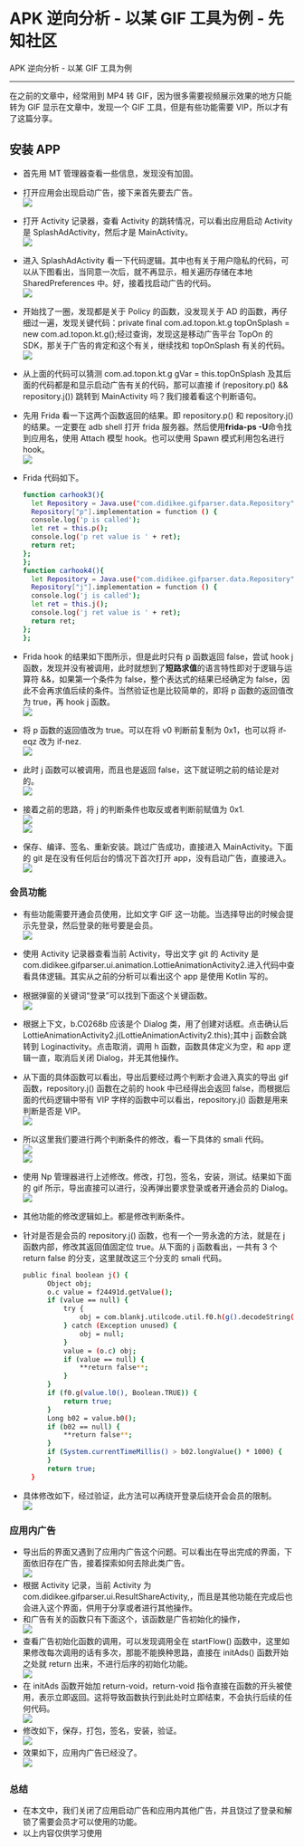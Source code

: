 

# APK 逆向分析 - 以某 GIF 工具为例 - 先知社区

APK 逆向分析 - 以某 GIF 工具为例

- - -

在之前的文章中，经常用到 MP4 转 GIF，因为很多需要视频展示效果的地方只能转为 GIF 显示在文章中，发现一个 GIF 工具，但是有些功能需要 VIP，所以才有了这篇分享。

## 安装 APP

-   首先用 MT 管理器查看一些信息，发现没有加固。
-   打开应用会出现启动广告，接下来首先要去广告。  
    [![](assets/1706496312-381497672a7bb280bfee90689691f2f7.png)](https://xzfile.aliyuncs.com/media/upload/picture/20240125215521-61296f94-bb89-1.png)
-   打开 Activity 记录器，查看 Activity 的跳转情况，可以看出应用启动 Activity 是 SplashAdActivity，然后才是 MainActivity。  
    [![](assets/1706496312-90f10893e3ee6ef417470910faf99206.png)](https://xzfile.aliyuncs.com/media/upload/picture/20240125215715-a525253a-bb89-1.png)
-   进入 SplashAdActivity 看一下代码逻辑。其中也有关于用户隐私的代码，可以从下图看出，当同意一次后，就不再显示，相关遍历存储在本地 SharedPreferences 中。好，接着找启动广告的代码。  
    [![](assets/1706496312-4d3caa60496491f5c6007e0824b4375d.png)](https://xzfile.aliyuncs.com/media/upload/picture/20240125221306-dc2f194e-bb8b-1.png)
-   开始找了一圈，发现都是关于 Policy 的函数，没发现关于 AD 的函数，再仔细过一遍，发现关键代码：private final com.ad.topon.kt.g topOnSplash = new com.ad.topon.kt.g();经过查询，发现这是移动广告平台 TopOn 的 SDK，那关于广告的肯定和这个有关，继续找和 topOnSplash 有关的代码。  
    [![](assets/1706496312-9c8c19f87b40814ebf6533a2a08b7d69.png)](https://xzfile.aliyuncs.com/media/upload/picture/20240125222817-faf580b4-bb8d-1.png)
-   从上面的代码可以猜测 com.ad.topon.kt.g gVar = this.topOnSplash 及其后面的代码都是和显示启动广告有关的代码，那可以直接 if (repository.p() && repository.j()) 跳转到 MainActivity 吗？我们接着看这个判断语句。
-   先用 Frida 看一下这两个函数返回的结果。即 repository.p() 和 repository.j() 的结果。一定要在 adb shell 打开 frida 服务器。然后使用**frida-ps -U**命令找到应用名，使用 Attach 模型 hook。也可以使用 Spawn 模式利用包名进行 hook。  
    [![](assets/1706496312-412a4a12b4a41466d062819db2aa2ef5.png)](https://xzfile.aliyuncs.com/media/upload/picture/20240125224858-df17331c-bb90-1.png)
-   Frida 代码如下。
    
    ```bash
    function carhook3(){
      let Repository = Java.use("com.didikee.gifparser.data.Repository");
      Repository["p"].implementation = function () {
      console.log('p is called');
      let ret = this.p();
      console.log('p ret value is ' + ret);
      return ret;
    };
    };
    function carhook4(){
      let Repository = Java.use("com.didikee.gifparser.data.Repository");
      Repository["j"].implementation = function () {
      console.log('j is called');
      let ret = this.j();
      console.log('j ret value is ' + ret);
      return ret;
    };
    };
    ```
    
-   Frida hook 的结果如下图所示，但是此时只有 p 函数返回 false，尝试 hook j 函数，发现并没有被调用，此时就想到了**短路求值**的语言特性即对于逻辑与运算符 &&，如果第一个条件为 false，整个表达式的结果已经确定为 false，因此不会再求值后续的条件。当然验证也是比较简单的，即将 p 函数的返回值改为 true，再 hook j 函数。  
    [![](assets/1706496312-b1221b79b8269f6d9b7cce62cb11ecf3.png)](https://xzfile.aliyuncs.com/media/upload/picture/20240125225653-fa32b788-bb91-1.png)
-   将 p 函数的返回值改为 true。可以在将 v0 判断前复制为 0x1，也可以将 if-eqz 改为 if-nez.  
    [![](assets/1706496312-bba1c15ec4dab56f514319072664f47c.png)](https://xzfile.aliyuncs.com/media/upload/picture/20240125230205-b423693a-bb92-1.png)
-   此时 j 函数可以被调用，而且也是返回 false，这下就证明之前的结论是对的。  
    [![](assets/1706496312-ef6db7e6f3eac85675c1c6439c447db0.png)](https://xzfile.aliyuncs.com/media/upload/picture/20240125230600-4005a9ae-bb93-1.png)
-   接着之前的思路，将 j 的判断条件也取反或者判断前赋值为 0x1.  
    [![](assets/1706496312-3790b0319bb26e0607ad72062745aee1.png)](https://xzfile.aliyuncs.com/media/upload/picture/20240125230708-689e4ad8-bb93-1.png)  
    [![](assets/1706496312-e35885011bb2cecf1379caa9a7a7a716.png)](https://xzfile.aliyuncs.com/media/upload/picture/20240125230857-a9ab22ee-bb93-1.png)
-   保存、编译、签名、重新安装。跳过广告成功，直接进入 MainActivity。下面的 git 是在没有任何后台的情况下首次打开 app，没有启动广告，直接进入。  
    [![](assets/1706496312-cde6c7a33f42916f6ccb90cec216a1c5.gif)](https://xzfile.aliyuncs.com/media/upload/picture/20240125231333-4e302de6-bb94-1.gif)

### 会员功能

-   有些功能需要开通会员使用，比如文字 GIF 这一功能。当选择导出的时候会提示先登录，然后登录的账号要是会员。  
    [![](assets/1706496312-21bef1e39975e3d5bb5f9dfa6a58c7e8.png)](https://xzfile.aliyuncs.com/media/upload/picture/20240126100207-e8c9d712-bbee-1.png)
-   使用 Activity 记录器查看当前 Activity，导出文字 git 的 Activity 是 com.didikee.gifparser.ui.animation.LottieAnimationActivity2.进入代码中查看具体逻辑。其实从之前的分析可以看出这个 app 是使用 Kotlin 写的。
-   根据弹窗的关键词“登录”可以找到下面这个关键函数。  
    [![](assets/1706496312-93ac43aeaa98010b3318c241d965740b.png)](https://xzfile.aliyuncs.com/media/upload/picture/20240126101240-61e47d5e-bbf0-1.png)
-   根据上下文，b.C0268b 应该是个 Dialog 类，用了创建对话框。点击确认后 LottieAnimationActivity2.j(LottieAnimationActivity2.this);其中 j 函数会跳转到 Loginactivity。点击取消，调用 h 函数，函数具体定义为空，和 app 逻辑一直，取消后关闭 Dialog，并无其他操作。
-   从下面的具体函数可以看出，导出后要经过两个判断才会进入真实的导出 gif 函数，repository.j() 函数在之前的 hook 中已经得出会返回 false，而根据后面的代码逻辑中带有 VIP 字样的函数中可以看出，repository.j() 函数是用来判断是否是 VIP。  
    [![](assets/1706496312-68724407f3c4dc08570a115410d7b0cb.png)](https://xzfile.aliyuncs.com/media/upload/picture/20240126102846-a1bb08f6-bbf2-1.png)
-   所以这里我们要进行两个判断条件的修改，看一下具体的 smali 代码。  
    [![](assets/1706496312-f7aecb87c7829b27e6b143a62534ca59.png)](https://xzfile.aliyuncs.com/media/upload/picture/20240126104023-4170ca7e-bbf4-1.png)  
    [![](assets/1706496312-62a6668b8e90b9c7b0b65d12844f0126.png)](https://xzfile.aliyuncs.com/media/upload/picture/20240126104120-633067fa-bbf4-1.png)
-   使用 Np 管理器进行上述修改。修改，打包，签名，安装，测试。结果如下面的 gif 所示，导出直接可以进行，没再弹出要求登录或者开通会员的 Dialog。[![](assets/1706496312-47d48533dc9ba4a139a4b7a7a021dd6e.gif)](https://xzfile.aliyuncs.com/media/upload/picture/20240126104813-590944bc-bbf5-1.gif)
-   其他功能的修改逻辑如上。都是修改判断条件。
-   针对是否是会员的 repository.j() 函数，也有一个一劳永逸的方法，就是在 j 函数内部，修改其返回值固定位 true。从下面的 j 函数看出，一共有 3 个 return false 的分支，这里就改这三个分支的 smali 代码。
    
    ```bash
    public final boolean j() {
          Object obj;
          o.c value = f24491d.getValue();
          if (value == null) {
              try {
                  obj = com.blankj.utilcode.util.f0.h(g().decodeString(a.f24521c), o.c.class);
              } catch (Exception unused) {
                  obj = null;
              }
              value = (o.c) obj;
              if (value == null) {
                  **return false**;
              }
          }
          if (f0.g(value.l0(), Boolean.TRUE)) {
              return true;
          }
          Long b02 = value.b0();
          if (b02 == null) {
              **return false**;
          }
          if (System.currentTimeMillis() > b02.longValue() * 1000) {            **return false;**
          }
          return true;
      }
    ```
    
-   具体修改如下，经过验证，此方法可以再绕开登录后绕开会会员的限制。  
    [![](assets/1706496312-2b07131b2f3ca75636a45d006854e2a4.png)](https://xzfile.aliyuncs.com/media/upload/picture/20240126105723-a162c57a-bbf6-1.png)

### 应用内广告

-   导出后的界面又遇到了应用内广告这个问题。可以看出在导出完成的界面，下面依旧存在广告，接着探索如何去除此类广告。  
    [![](assets/1706496312-275d6ba839b3a775028b63b058e8a9e3.png)](https://xzfile.aliyuncs.com/media/upload/picture/20240126105832-ca14bda2-bbf6-1.png)
-   根据 Activity 记录，当前 Activity 为 com.didikee.gifparser.ui.ResultShareActivity,，而且是其他功能在完成后也会进入这个界面，供用于分享或者进行其他操作。
-   和广告有关的函数只有下面这个，该函数是广告初始化的操作，  
    [![](assets/1706496312-eec46c952273972f0a45dc2566dc86ad.png)](https://xzfile.aliyuncs.com/media/upload/picture/20240126110634-e99eb960-bbf7-1.png)
-   查看广告初始化函数的调用，可以发现调用全在 startFlow() 函数中，这里如果修改每次调用的话有多次，那能不能换种思路，直接在 initAds() 函数开始之处就 return 出来，不进行后序的初始化功能。  
    [![](assets/1706496312-22abbd21d39d23d08ad9de2cad06cbfa.png)](https://xzfile.aliyuncs.com/media/upload/picture/20240126110827-2ccb0432-bbf8-1.png)
-   在 initAds 函数开始加 return-void，return-void 指令直接在函数的开头被使用，表示立即返回。这将导致函数执行到此处时立即结束，不会执行后续的任何代码。  
    [![](assets/1706496312-38a756944194fafd3ba2209df38a336f.png)](https://xzfile.aliyuncs.com/media/upload/picture/20240126111311-d612a34c-bbf8-1.png)
-   修改如下，保存，打包，签名，安装，验证。  
    [![](assets/1706496312-45e529333635c1ebfec6d517294ab405.png)](https://xzfile.aliyuncs.com/media/upload/picture/20240126111545-32477610-bbf9-1.png)
-   效果如下，应用内广告已经没了。  
    [![](assets/1706496312-b5fb415f3fcf5e254cf481961ae4870f.png)](https://xzfile.aliyuncs.com/media/upload/picture/20240126111742-7789cd18-bbf9-1.png)

### 总结

-   在本文中，我们关闭了应用启动广告和应用内其他广告，并且饶过了登录和解锁了需要会员才可以使用的功能。
-   以上内容仅供学习使用
